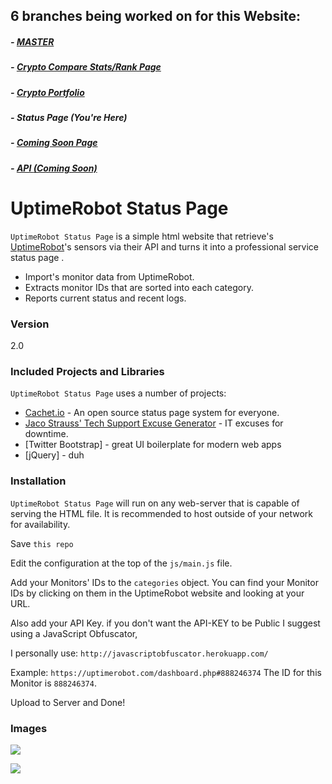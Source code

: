 ## 6 branches being worked on for this Website:

##### - [MASTER](https://github.com/MSFTserver/AltStalker)

##### - [Crypto Compare Stats/Rank Page](https://github.com/MSFTserver/AltStalker/tree/CryptoCompareStats)

##### - [Crypto Portfolio](https://github.com/MSFTserver/AltStalker/tree/Portfolio)

##### - **Status Page *(You're Here)***

##### - [Coming Soon Page](https://github.com/MSFTserver/AltStalker/tree/coming-soon)

##### - [API *(Coming Soon)*](https://github.com/MSFTserver/AltStalker/tree/api)

# UptimeRobot Status Page

`UptimeRobot Status Page` is a simple html website that retrieve's [UptimeRobot](https://www.uptimerobot.com "Uptime Robot's Homepage")'s sensors via their API and turns it into a professional service status page .

  - Import's monitor data from UptimeRobot.
  - Extracts monitor IDs that are sorted into each category.
  - Reports current status and recent logs.

### Version
2.0

### Included Projects and Libraries

`UptimeRobot Status Page` uses a number of projects:

* [Cachet.io](https://github.com/CachetHQ/Cachet) - An open source status page system for everyone.
* [Jaco Strauss' Tech Support Excuse Generator](http://www.strauss.za.com/sla/support.asp) - IT excuses for downtime.
* [Twitter Bootstrap] - great UI boilerplate for modern web apps
* [jQuery] - duh

### Installation

`UptimeRobot Status Page` will run on any web-server that is capable of serving the HTML file. It is recommended to host outside of your network for availability.

Save `this repo`

Edit the configuration at the top of the `js/main.js` file.

Add your Monitors' IDs to the `categories` object. You can find your Monitor IDs by clicking on them in the UptimeRobot website and looking at your URL.

Also add your API Key. if you don't want the API-KEY to be Public I suggest using a JavaScript Obfuscator,

I personally use: `http://javascriptobfuscator.herokuapp.com/`

Example: `https://uptimerobot.com/dashboard.php#888246374` The ID for this Monitor is `888246374`.

Upload to Server and Done!


### Images

![](https://cloud.githubusercontent.com/assets/8865327/16458877/c490ebd2-3dee-11e6-956f-871d57679b7c.PNG)

![](https://cloud.githubusercontent.com/assets/8865327/16458880/ca751744-3dee-11e6-8ed9-1940763880c0.PNG)
